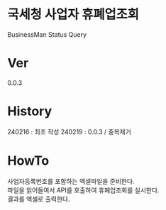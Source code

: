 # 국세청 사업자 휴폐업조회

BusinessMan Status Query

# Ver

0.0.3

# History

240216 : 최초 작성
240219 : 0.0.3 / 중복제거

# HowTo

사업자등록번호를 포함하는 엑셀파일을 준비한다.  
파일을 읽어들여서 API를 호출하여 휴폐업조회를 실시한다.  
결과를 엑셀로 출력한다.  
